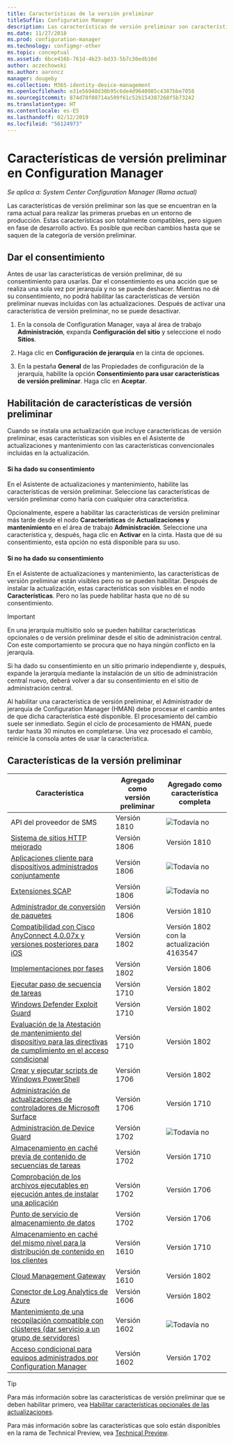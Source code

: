 ```yaml
---
title: Características de la versión preliminar
titleSuffix: Configuration Manager
description: Las características de versión preliminar son características que se encuentran en la Rama actual para realizar las primeras pruebas en un entorno de producción.
ms.date: 11/27/2018
ms.prod: configuration-manager
ms.technology: configmgr-other
ms.topic: conceptual
ms.assetid: 6bce416b-761d-4b23-bd33-5b7c30edb10d
author: aczechowski
ms.author: aaroncz
manager: dougeby
ms.collection: M365-identity-device-management
ms.openlocfilehash: e31e56948d30b95c6de4d9640985c4387bbe7058
ms.sourcegitcommit: 874d78f08714a509f61c52b154387268f5b73242
ms.translationtype: HT
ms.contentlocale: es-ES
ms.lasthandoff: 02/12/2019
ms.locfileid: "56124973"
---
```

# <a name="pre-release-features-in-configuration-manager"></a>Características de versión preliminar en Configuration Manager

*Se aplica a: System Center Configuration Manager (Rama actual)*

Las características de versión preliminar son las que se encuentran en la rama actual para realizar las primeras pruebas en un entorno de producción. Estas características son totalmente compatibles, pero siguen en fase de desarrollo activo. Es posible que reciban cambios hasta que se saquen de la categoría de versión preliminar.



## <a name="give-consent"></a>Dar el consentimiento  

Antes de usar las características de versión preliminar, dé su consentimiento para usarlas. Dar el consentimiento es una acción que se realiza una sola vez por jerarquía y no se puede deshacer. Mientras no dé su consentimiento, no podrá habilitar las características de versión preliminar nuevas incluidas con las actualizaciones. Después de activar una característica de versión preliminar, no se puede desactivar.

1. En la consola de Configuration Manager, vaya al área de trabajo **Administración**, expanda **Configuración del sitio** y seleccione el nodo **Sitios**.  

2. Haga clic en **Configuración de jerarquía** en la cinta de opciones.  

3. En la pestaña **General** de las Propiedades de configuración de la jerarquía, habilite la opción **Consentimiento para usar características de versión preliminar**. Haga clic en **Aceptar**.  



## <a name="enabling-pre-release-features"></a>Habilitación de características de versión preliminar

Cuando se instala una actualización que incluye características de versión preliminar, esas características son visibles en el Asistente de actualizaciones y mantenimiento con las características convencionales incluidas en la actualización.

#### <a name="if-you-have-given-consent"></a>Si ha dado su consentimiento
En el Asistente de actualizaciones y mantenimiento, habilite las características de versión preliminar. Seleccione las características de versión preliminar como haría con cualquier otra característica.     

Opcionalmente, espere a habilitar las características de versión preliminar más tarde desde el nodo **Características** de **Actualizaciones y mantenimiento** en el área de trabajo **Administración**. Seleccione una característica y, después, haga clic en **Activar** en la cinta. Hasta que dé su consentimiento, esta opción no está disponible para su uso.

#### <a name="if-you-havent-given-consent"></a>Si no ha dado su consentimiento
En el Asistente de actualizaciones y mantenimiento, las características de versión preliminar están visibles pero no se pueden habilitar. Después de instalar la actualización, estas características son visibles en el nodo **Características**. Pero no las puede habilitar hasta que no dé su consentimiento.


> [!Important]  
> En una jerarquía multisitio solo se pueden habilitar características opcionales o de versión preliminar desde el sitio de administración central. Con este comportamiento se procura que no haya ningún conflicto en la jerarquía. <!--507197-->  
> 
> Si ha dado su consentimiento en un sitio primario independiente y, después, expande la jerarquía mediante la instalación de un sitio de administración central nuevo, deberá volver a dar su consentimiento en el sitio de administración central.  

Al habilitar una característica de versión preliminar, el Administrador de jerarquía de Configuration Manager (HMAN) debe procesar el cambio antes de que dicha característica esté disponible. El procesamiento del cambio suele ser inmediato. Según el ciclo de procesamiento de HMAN, puede tardar hasta 30 minutos en completarse. Una vez procesado el cambio, reinicie la consola antes de usar la característica.



## <a name="pre-release-features"></a>Características de la versión preliminar

<!--Note/tip for target article

> [!Note]  
> In this version of Configuration Manager, <feature name> is a pre-release feature. To enable it, see [Pre-release features](/sccm/core/servers/manage/pre-release-features).  


> [!Tip]  
> This feature was first introduced in version 1702 as a [pre-release feature](/sccm/core/servers/manage/pre-release-features). Beginning with version 1706, this feature is no longer a pre-release feature.  

-->


| Característica          | Agregado como versión preliminar | Agregado como característica completa |  
|------------------|----------------------|-------------------------|
| API del proveedor de SMS <!--1359052--> | Versión 1810 | ![Todavía no](media/red_x.png) |
| [Sistema de sitios HTTP mejorado](/sccm/core/plan-design/hierarchy/enhanced-http) <!--1356889,1358228--> | Versión 1806 | Versión 1810 |
| [Aplicaciones cliente para dispositivos administrados conjuntamente](/sccm/comanage/workloads#client-apps) <!--1357892--> | Versión 1806 | ![Todavía no](media/red_x.png) |
| [Extensiones SCAP](/sccm/compliance/plan-design/scap/about-scap) <!--3607889--> | Versión 1806 | ![Todavía no](media/red_x.png) |
| [Administrador de conversión de paquetes](/sccm/apps/pcm/package-conversion-manager) <!--1357861--> | Versión 1806 | Versión 1810 |
| [Compatibilidad con Cisco AnyConnect 4.0.07x y versiones posteriores para iOS](/sccm/mdm/deploy-use/create-vpn-profiles) <!--1357393--> | Versión 1802 | Versión 1802 <br>con la actualización 4163547 |
| [Implementaciones por fases](/sccm/osd/deploy-use/create-phased-deployment-for-task-sequence) <!--1356837--> | Versión 1802 | Versión 1806 |
| [Ejecutar paso de secuencia de tareas](/sccm/osd/deploy-use/manage-task-sequences-to-automate-tasks#add-child-task-sequences-to-a-task-sequence) <!--1261338--> |  Versión 1710 | Versión 1802 |
| [Windows Defender Exploit Guard](/sccm/protect/deploy-use/create-deploy-exploit-guard-policy) <!--1355468--> | Versión 1710 | Versión 1802 |
| [Evaluación de la Atestación de mantenimiento del dispositivo para las directivas de cumplimiento en el acceso condicional](/sccm/mdm/deploy-use/manage-access-to-o365-services-for-pcs-managed-by-sccm) <!--1235616--> | Versión 1710 | Versión 1802 |
| [Crear y ejecutar scripts de Windows PowerShell](/sccm/apps/deploy-use/create-deploy-scripts) <!--1236459--> | Versión 1706 | Versión 1802 |
| [Administración de actualizaciones de controladores de Microsoft Surface](/sccm/sum/get-started/configure-classifications-and-products) <!--1098490--> | Versión 1706 | Versión 1710 |
| [Administración de Device Guard](/sccm/protect/deploy-use/use-device-guard-with-configuration-manager) <!--1355092 (1319346)--> | Versión 1702 | ![Todavía no](media/red_x.png) |
| [Almacenamiento en caché previa de contenido de secuencias de tareas](/sccm/osd/deploy-use/create-a-task-sequence-to-upgrade-an-operating-system#configure-pre-cache-content) <!--1021244--> | Versión 1702 | Versión 1710 |
| [Comprobación de los archivos ejecutables en ejecución antes de instalar una aplicación](/sccm/apps/deploy-use/deploy-applications#how-to-check-for-running-executable-files-before-installing-an-application) <!--1284624--> | Versión 1702 | Versión 1706 |
| [Punto de servicio de almacenamiento de datos](/sccm/core/servers/manage/data-warehouse) <!--1277922--> | Versión 1702 | Versión 1706 |
| [Almacenamiento en caché del mismo nivel para la distribución de contenido en los clientes](/sccm/core/plan-design/hierarchy/client-peer-cache) <!--1101436--> | Versión 1610 | Versión 1710 |
| [Cloud Management Gateway](/sccm/core/clients/manage/plan-cloud-management-gateway) <!--1101764--> | Versión 1610 | Versión 1802 |
| [Conector de Log Analytics de Azure](/sccm/core/clients/manage/sync-data-log-analytics) <!--1236739--> | Versión 1606 | Versión 1802 |
| [Mantenimiento de una recopilación compatible con clústeres (dar servicio a un grupo de servidores)](/sccm/core/get-started/capabilities-in-technical-preview-1605#BKMK_ServerGroups) <!--1081776--> | Versión 1602 | ![Todavía no](media/red_x.png) |
| [Acceso condicional para equipos administrados por Configuration Manager](/sccm/mdm/deploy-use/manage-access-to-o365-services-for-pcs-managed-by-sccm) <!--  --> | Versión 1602 | Versión 1702 |

<!--Image used = ![Not yet](media/red_x.png) -->

> [!Tip]  
> Para más información sobre las características de versión preliminar que se deben habilitar primero, vea [Habilitar características opcionales de las actualizaciones](/sccm/core/servers/manage/install-in-console-updates#bkmk_options).  
> 
> Para más información sobre las características que solo están disponibles en la rama de Technical Preview, vea [Technical Preview](/sccm/core/get-started/technical-preview).  
